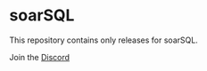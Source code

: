 # soarSQL
This repository contains only releases for soarSQL. 

Join the <a href="https://discord.gg/Y8FwyQWV" target="_blank">Discord</a>
